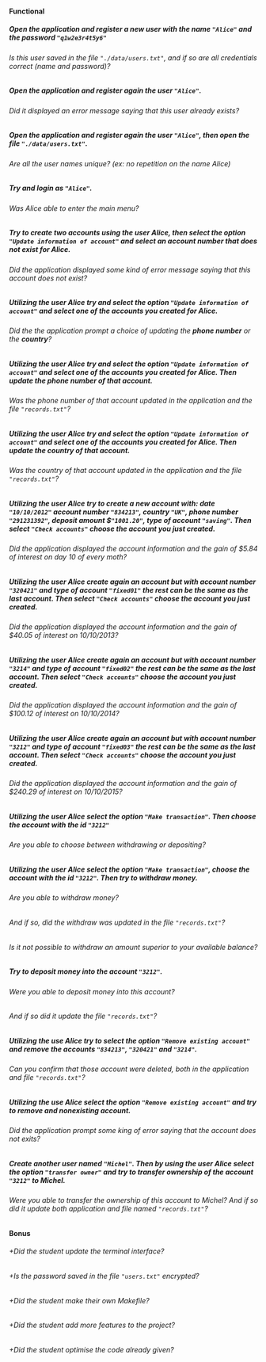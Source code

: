 #### Functional

##### Open the application and register a new user with the name `"Alice"` and the password `"q1w2e3r4t5y6"`

###### Is this user saved in the file `"./data/users.txt"`, and if so are all credentials correct (name and password)?

##### Open the application and register again the user `"Alice"`.

###### Did it displayed an error message saying that this user already exists?

##### Open the application and register again the user `"Alice"`, then open the file `"./data/users.txt"`.

###### Are all the user names unique? (ex: no repetition on the name Alice)

##### Try and login as `"Alice"`.

###### Was Alice able to enter the main menu?

##### Try to create two accounts using the user Alice, then select the option `"Update information of account"` and select an account number that does not exist for Alice.

###### Did the application displayed some kind of error message saying that this account does not exist?

##### Utilizing the user Alice try and select the option `"Update information of account"` and select one of the accounts you created for Alice.

###### Did the the application prompt a choice of updating the **phone number** or the **country**?

##### Utilizing the user Alice try and select the option `"Update information of account"` and select one of the accounts you created for Alice. Then update the phone number of that account.

###### Was the phone number of that account updated in the application and the file `"records.txt"`?

##### Utilizing the user Alice try and select the option `"Update information of account"` and select one of the accounts you created for Alice. Then update the country of that account.

###### Was the country of that account updated in the application and the file `"records.txt"`?

##### Utilizing the user Alice try to create a new account with: date `"10/10/2012"` account number `"834213"`, country `"UK"`, phone number `"291231392"`, deposit amount  $`"1001.20"`, type of account `"saving"`. Then select `"Check accounts"` choose the account you just created.

###### Did the application displayed the account information and the gain of $5.84 of interest on day 10 of every moth?

##### Utilizing the user Alice create again an account but with account number `"320421"` and type of account `"fixed01"` the rest can be the same as the last account. Then select `"Check accounts"` choose the account you just created.

###### Did the application displayed the account information and the gain of $40.05 of interest on 10/10/2013?

##### Utilizing the user Alice create again an account but with account number `"3214"` and type of account `"fixed02"` the rest can be the same as the last account. Then select `"Check accounts"` choose the account you just created.

###### Did the application displayed the account information and the gain of $100.12 of interest on 10/10/2014?

##### Utilizing the user Alice create again an account but with account number `"3212"` and type of account `"fixed03"` the rest can be the same as the last account. Then select `"Check accounts"` choose the account you just created.

###### Did the application displayed the account information and the gain of $240.29 of interest on 10/10/2015?

##### Utilizing the user Alice select the option `"Make transaction"`. Then choose the account with the id `"3212"`

###### Are you able to choose between withdrawing or depositing?

##### Utilizing the user Alice select the option `"Make transaction"`, choose the account with the id `"3212"`. Then try to withdraw money.

###### Are you able to withdraw money?

###### And if so, did the withdraw was updated in the file `"records.txt"`?

###### Is it not possible to withdraw an amount superior to your available balance?

##### Try to deposit money into the account `"3212"`.

###### Were you able to deposit money into this account?

###### And if so did it update the file `"records.txt"`?

##### Utilizing the use Alice try to select the option `"Remove existing account"` and remove the accounts `"834213"`, `"320421"` and `"3214"`.

###### Can you confirm that those account were deleted, both in the application and file `"records.txt"`?

##### Utilizing the use Alice select the option `"Remove existing account"` and try to remove and nonexisting account.

###### Did the application prompt some king of error saying that the account does not exits?

##### Create another user named `"Michel"`. Then by using the user Alice select the option `"transfer owner"` and try to transfer ownership of the account `"3212"` to Michel.

###### Were you able to transfer the ownership of this account to Michel? And if so did it update both application and file named `"records.txt"`?

#### Bonus

###### +Did the student update the terminal interface?

###### +Is the password saved in the file `"users.txt"` encrypted?

###### +Did the student make their own Makefile?

###### +Did the student add more features to the project?

###### +Did the student optimise the code already given?